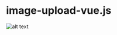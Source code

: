 # image-upload-vue.js

![alt text](https://github.com/jessejayjustin/image-upload-vue.js/blob/master/images/Image%20Upload%20VueJS.png
)


